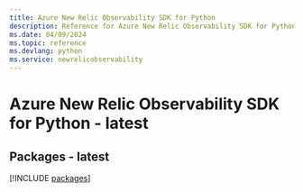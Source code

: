 ```yaml
---
title: Azure New Relic Observability SDK for Python
description: Reference for Azure New Relic Observability SDK for Python
ms.date: 04/09/2024
ms.topic: reference
ms.devlang: python
ms.service: newrelicobservability
---
```

# Azure New Relic Observability SDK for Python - latest
## Packages - latest
[!INCLUDE [packages](new-relic-observability-index.md)]